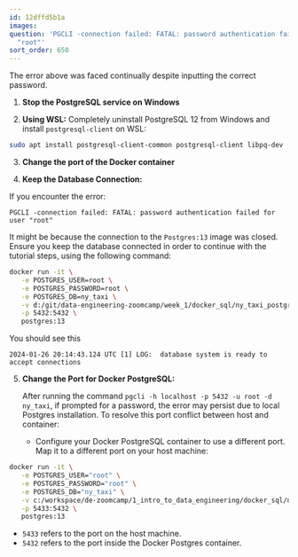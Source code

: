 ```yaml
---
id: 12dffd5b1a
images:
question: 'PGCLI -connection failed: FATAL: password authentication failed for user
  "root"'
sort_order: 650
---
```


The error above was faced continually despite inputting the correct password.


1. **Stop the PostgreSQL service on Windows**

2. **Using WSL:** Completely uninstall PostgreSQL 12 from Windows and install `postgresql-client` on WSL:  

```bash
sudo apt install postgresql-client-common postgresql-client libpq-dev
```

3. **Change the port of the Docker container**

4. **Keep the Database Connection:**
   
If you encounter the error:
   
```
PGCLI -connection failed: FATAL: password authentication failed for user "root"
```
   
It might be because the connection to the `Postgres:13` image was closed. Ensure you keep the database connected in order to continue with the tutorial steps, using the following command:

```bash
docker run -it \
   -e POSTGRES_USER=root \
   -e POSTGRES_PASSWORD=root \
   -e POSTGRES_DB=ny_taxi \
   -v d:/git/data-engineering-zoomcamp/week_1/docker_sql/ny_taxi_postgres_data:/var/lib/postgresql/data \
   -p 5432:5432 \
   postgres:13
```

You should see this 

```
2024-01-26 20:14:43.124 UTC [1] LOG:  database system is ready to accept connections
```

5. **Change the Port for Docker PostgreSQL:**

   After running the command `pgcli -h localhost -p 5432 -u root -d ny_taxi`, if prompted for a password, the error may persist due to local Postgres installation. To resolve this port conflict between host and container:

   - Configure your Docker PostgreSQL container to use a different port. Map it to a different port on your host machine:
   
```bash
docker run -it \
   -e POSTGRES_USER="root" \
   -e POSTGRES_PASSWORD="root" \
   -e POSTGRES_DB="ny_taxi" \
   -v c:/workspace/de-zoomcamp/1_intro_to_data_engineering/docker_sql/ny_taxi_postgres_data:/var/lib/postgresql/data \
   -p 5433:5432 \
   postgres:13
```

- `5433` refers to the port on the host machine.
- `5432` refers to the port inside the Docker Postgres container.